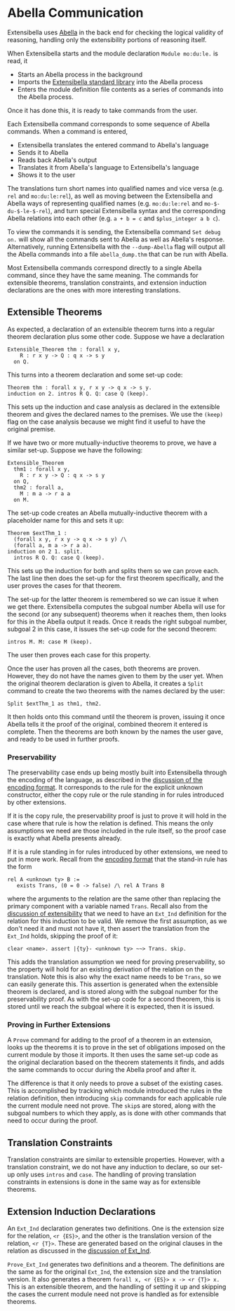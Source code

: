# Abella Communication
Extensibella uses [Abella](http://abella-prover.org/index.html) in the
back end for checking the logical validity of reasoning, handling only
the extensibility portions of reasoning itself.

When Extensibella starts and the module declaration `Module mo:du:le.`
is read, it
* Starts an Abella process in the background
* Imports the [Extensibella standard library](../stdLib) into the
  Abella process
* Enters the module definition file contents as a series of commands
  into the Abella process.

Once it has done this, it is ready to take commands from the user.

Each Extensibella command corresponds to some sequence of Abella
commands.  When a command is entered,
* Extensibella translates the entered command to Abella's language
* Sends it to Abella
* Reads back Abella's output
* Translates it from Abella's language to Extensibella's language
* Shows it to the user

The translations turn short names into qualified names and vice versa
(e.g. `rel` and `mo:du:le:rel`), as well as moving between the
Extensibella and Abella ways of representing qualified names
(e.g. `mo:du:le:rel` and `mo-$-du-$-le-$-rel`), and turn special
Extensibella syntax and the corresponding Abella relations into each
other (e.g. `a + b = c` and `$plus_integer a b c`).

To view the commands it is sending, the Extensibella command `Set
debug on.` will show all the commands sent to Abella as well as
Abella's response.  Alternatively, running Extensibella with the
`--dump-Abella` flag will output all the Abella commands into a file
`abella_dump.thm` that can be run with Abella.

Most Extensibella commands correspond directly to a single Abella
command, since they have the same meaning.  The commands for
extensible theorems, translation constraints, and extension induction
declarations are the ones with more interesting translations.


## Extensible Theorems
As expected, a declaration of an extensible theorem turns into a
regular theorem declaration plus some other code.  Suppose we have a
declaration
```
Extensible_Theorem thm : forall x y,
    R : r x y -> Q : q x -> s y
  on Q.
```
This turns into a theorem declaration and some set-up code:
```
Theorem thm : forall x y, r x y -> q x -> s y.
induction on 2. intros R Q. Q: case Q (keep).
```
This sets up the induction and case analysis as declared in the
extensible theorem and gives the declared names to the premises.  We
use the `(keep)` flag on the case analysis because we might find it
useful to have the original premise.

If we have two or more mutually-inductive theorems to prove, we have a
similar set-up.  Suppose we have the following:
```
Extensible_Theorem
  thm1 : forall x y,
    R : r x y -> Q : q x -> s y
  on Q,
  thm2 : forall a,
    M : m a -> r a a
  on M.
```
The set-up code creates an Abella mutually-inductive theorem with a
placeholder name for this and sets it up:
```
Theorem $extThm_1 :
  (forall x y, r x y -> q x -> s y) /\
  (forall a, m a -> r a a).
induction on 2 1. split.
  intros R Q. Q: case Q (keep).
```
This sets up the induction for both and splits them so we can prove
each.  The last line then does the set-up for the first theorem
specifically, and the user proves the cases for that theorem.

The set-up for the latter theorem is remembered so we can issue it
when we get there.  Extensibella computes the subgoal number Abella
will use for the second (or any subsequent) theorems when it reaches
them, then looks for this in the Abella output it reads.  Once it
reads the right subgoal number, subgoal 2 in this case, it issues the
set-up code for the second theorem:
```
intros M. M: case M (keep).
```
The user then proves each case for this property.

Once the user has proven all the cases, both theorems are proven.
However, they do not have the names given to them by the user yet.
When the original theorem declaration is given to Abella, it creates a
`Split` command to create the two theorems with the names declared by
the user:
```
Split $extThm_1 as thm1, thm2.
```
It then holds onto this command until the theorem is proven, issuing
it once Abella tells it the proof of the original, combined theorem it
entered is complete.  Then the theorems are both known by the names
the user gave, and ready to be used in further proofs.

### Preservability
The preservability case ends up being mostly built into Extensibella
through the encoding of the language, as described in the [discussion
of the encoding format](encoding_format.md).  It corresponds to the
rule for the explicit unknown constructor, either the copy rule or the
rule standing in for rules introduced by other extensions.

If it is the copy rule, the preservability proof is just to prove it
will hold in the case where that rule is how the relation is defined.
This means the only assumptions we need are those included in the rule
itself, so the proof case is exactly what Abella presents already.

If it is a rule standing in for rules introduced by other extensions,
we need to put in more work.  Recall from the [encoding
format](encoding_format.md) that the stand-in rule has the form
```
rel A <unknown ty> B :=
   exists Trans, (0 = 0 -> false) /\ rel A Trans B
```
where the arguments to the relation are the same other than replacing
the primary component with a variable named `Trans`.  Recall also from
the [discussion of extensibility](extensibility.md) that we need to
have an `Ext_Ind` definition for the relation for this induction to be
valid.  We remove the first assumption, as we don't need it and must
not have it, then assert the translation from the `Ext_Ind` holds,
skipping the proof of it:
```
clear <name>. assert |{ty}- <unknown ty> ~~> Trans. skip.
```
This adds the translation assumption we need for proving
preservability, so the property will hold for an existing derivation
of the relation on the translation.  Note this is also why the exact
name needs to be `Trans`, so we can easily generate this.  This
assertion is generated when the extensible theorem is declared, and is
stored along with the subgoal number for the preservability proof.  As
with the set-up code for a second theorem, this is stored until we
reach the subgoal where it is expected, then it is issued.

### Proving in Further Extensions
A `Prove` command for adding to the proof of a theorem in an
extension, looks up the theorems it is to prove in the set of
obligations imposed on the current module by those it imports.  It
then uses the same set-up code as the original declaration based on
the theorem statements it finds, and adds the same commands to occur
during the Abella proof and after it.

The difference is that it only needs to prove a subset of the existing
cases.  This is accomplished by tracking which module introduced the
rules in the relation definition, then introducing `skip` commands for
each applicable rule the current module need not prove.  The `skip`s
are stored, along with the subgoal numbers to which they apply, as is
done with other commands that need to occur during the proof.


## Translation Constraints
Translation constraints are similar to extensible properties.
However, with a translation constraint, we do not have any induction
to declare, so our set-up only uses `intros` and `case`.  The handling
of proving translation constraints in extensions is done in the same
way as for extensible theorems.


## Extension Induction Declarations
An `Ext_Ind` declaration generates two definitions.  One is the
extension size for the relation, `<r {ES}>`, and the other is the
translation version of the relation, `<r {T}>`.  These are generated
based on the original clauses in the relation as discussed in the
[discussion of Ext_Ind](extensibility.md).

`Prove_Ext_Ind` generates two definitions and a theorem.  The
definitions are the same as for the original `Ext_Ind`, the extension
size and the translation version.  It also generates a theorem `forall
x, <r {ES}> x -> <r {T}> x.` This is an extensible theorem, and the
handling of setting it up and skipping the cases the current module
need not prove is handled as for extensible theorems.
